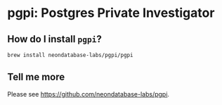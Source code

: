 # pgpi: Postgres Private Investigator

## How do I install `pgpi`?

```bash
brew install neondatabase-labs/pgpi/pgpi
```

## Tell me more

Please see https://github.com/neondatabase-labs/pgpi.
